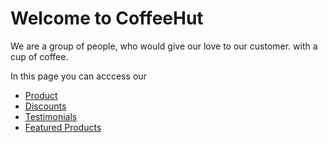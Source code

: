 # Welcome to CoffeeHut #

We are a group of people, who would give our love to our customer. with a cup of coffee.

In this page you can acccess our 
 * [Product](https://github.com/Moh2399/CoffeeHut_Frontend/blob/main/Product_catalog.md)
 * [Discounts](https://github.com/Moh2399/CoffeeHut_Frontend/blob/main/Discount_plans.md)
 * [Testimonials](https://github.com/Moh2399/CoffeeHut_Frontend/blob/main/Testimonials.md)
 * [Featured Products](https://github.com/Moh2399/CoffeeHut_Frontend/blob/main/FeaturedProducts.md)